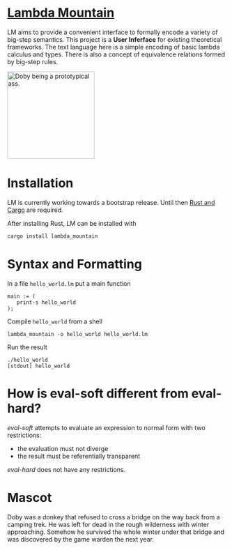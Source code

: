 # [Lambda Mountain](https://github.com/andrew-johnson-4/-/wiki)

LM aims to provide a convenient interface to formally encode a variety of big-step semantics.
This project is a **User Inferface** for existing theoretical frameworks.
The text language here is a simple encoding of basic lambda calculus and types.
There is also a concept of equivalence relations formed by big-step rules.

<img src="https://raw.githubusercontent.com/andrew-johnson-4/-/main/DOBY.jpg" height=200 title="Doby being a prototypical ass.">

# Installation

LM is currently working towards a bootstrap release.
Until then [Rust and Cargo](https://doc.rust-lang.org/cargo/getting-started/installation.html) are required.

After installing Rust, LM can be installed with

```bash
cargo install lambda_mountain
```

# Syntax and Formatting

In a file `hello_world.lm` put a main function

```
main := (
   print-s hello_world
);
```

Compile `hello_world` from a shell

```
lambda_mountain -o hello_world hello_world.lm
```

Run the result

```
./hello_world
[stdout] hello_world
```

# How is eval-soft different from eval-hard?

_eval-soft_ attempts to evaluate an expression to normal form with two restrictions:
* the evaluation must not diverge
* the result must be referentially transparent

_eval-hard_ does not have any restrictions.

# Mascot

Doby was a donkey that refused to cross a bridge on the way back from a camping trek.
He was left for dead in the rough wilderness with winter approaching.
Somehow he survived the whole winter under that bridge and was discovered by the game warden the next year.
